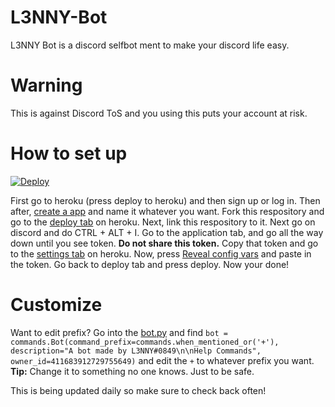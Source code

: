 # L3NNY-Bot
L3NNY Bot is a discord selfbot ment to make your discord life easy. 

# Warning 
This is against Discord ToS and you using this puts your account at risk.

# How to set up
[![Deploy](https://www.herokucdn.com/deploy/button.png)](https://heroku.com/deploy?template=https://github.com/verixx/selfbot.py/tree/rewrite)


First go to heroku (press deploy to heroku) and then sign up or log in. Then after, [create a app](https://gyazo.com/0ca32142049cef8830aee7f73c50dcab) and name it whatever you want. Fork this respository and go to the [deploy tab](https://gyazo.com/f010fe70ba02e095da8d8d7476674506) on heroku. Next, link this respository to it. Next go on discord and do CTRL + ALT + I. Go to the application tab, and go all the way down until you see token. **Do not share this token.** Copy that token and go to the [settings tab](https://gyazo.com/6de113e39dc19980e9d3cd6528d1ac69) on heroku. Now, press [Reveal config vars](https://gyazo.com/3f237591c1a54bb1f1638fc72c9591d3) and paste in the token. Go back to deploy tab and press deploy. Now your done!

# Customize

Want to edit prefix? Go into the [bot.py](https://github.com/L3NNY0969/L3NNY-Bot/blob/master/bot.py) and find ```bot = commands.Bot(command_prefix=commands.when_mentioned_or('+'), description="A bot made by L3NNY#0849\n\nHelp Commands", owner_id=411683912729755649)``` and edit the ```+``` to whatever prefix you want. **Tip:** Change it to something no one knows. Just to be safe.

This is being updated daily so make sure to check back often!
